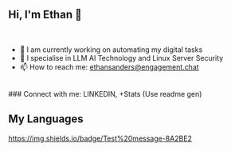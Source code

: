 ## Hi, I'm Ethan 👋
<br />

- 🤖 I am currently working on automating my digital tasks
- 🔐 I specialise in LLM AI Technology and Linux Server Security
- 📫 How to reach me: ethansanders@engagement.chat

<br />
### Connect with me:
LINKEDIN, +Stats (Use readme gen)

## My Languages

https://img.shields.io/badge/Test%20message-8A2BE2
